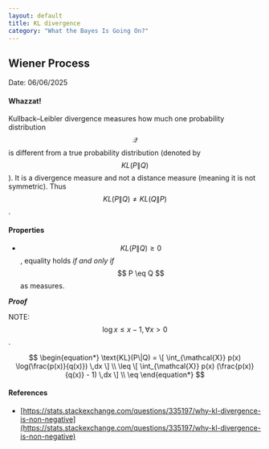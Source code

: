 ```yaml
---
layout: default
title: KL divergence
category: "What the Bayes Is Going On?"
---
```

## Wiener Process

Date: 06/06/2025

#### Whazzat!

Kullback–Leibler divergence measures how much one probability distribution $$ \mathcal{Q} $$ is different from a true probability distribution (denoted by $$ KL(P\|Q) $$). It is a divergence measure and not a distance measure (meaning it is not symmetric). Thus $$ KL(P\|Q) ≠ KL(Q\|P) $$. 

#### Properties

- $$ KL(P\|Q) \geq 0 $$, equality holds *if and only if* $$ P \eq Q $$ as measures.

***Proof***

NOTE: $$ \log x \leq x - 1, \forall x \gt 0 $$. 

$$
\begin{equation*}
 \text{KL}(P\|Q) = \[ \int_{\mathcal{X}} p(x) \log(\frac{p(x)}{q(x)}) \,dx \]  \\
  \leq \[ \int_{\mathcal{X}} p(x) (\frac{p(x)}{q(x)} - 1) \,dx \] \\
  \eq 
\end{equation*}
$$


#### References
- [https://stats.stackexchange.com/questions/335197/why-kl-divergence-is-non-negative](https://stats.stackexchange.com/questions/335197/why-kl-divergence-is-non-negative)